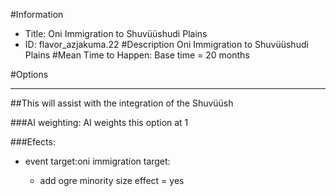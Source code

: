 #Information
 - Title: Oni Immigration to Shuvüüshudi Plains
 - ID: flavor_azjakuma.22
#Description
Oni Immigration to Shuvüüshudi Plains
#Mean Time to Happen:
Base time = 20 months

#Options

___
##This will assist with the integration of the Shuvüüsh

###AI weighting:
AI weights this option at 1


###Efects:<ul><li>event target:oni immigration target:</li><ul><li>add ogre minority size effect = yes</li></ul></ul>
